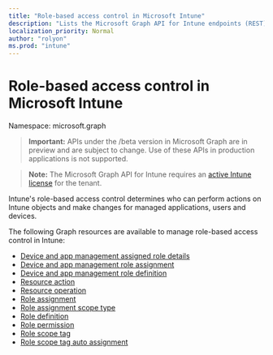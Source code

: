 ```yaml
---
title: "Role-based access control in Microsoft Intune"
description: "Lists the Microsoft Graph API for Intune endpoints (REST) that define and manage role-based access control (RBAC) for a tenant organization."
localization_priority: Normal
author: "rolyon"
ms.prod: "intune"
---
```


# Role-based access control in Microsoft Intune

Namespace: microsoft.graph

> **Important:** APIs under the /beta version in Microsoft Graph are in preview and are subject to change. Use of these APIs in production applications is not supported.

> **Note:** The Microsoft Graph API for Intune requires an [active Intune license](https://go.microsoft.com/fwlink/?linkid=839381) for the tenant.

Intune's role-based access control determines who can perform actions on Intune objects and make changes for managed applications, users and devices.   

The following Graph resources are available to manage role-based access control in Intune:

- [Device and app management assigned role details](intune-rbac-deviceandappmanagementassignedroledetails.md)
- [Device and app management role assignment](intune-rbac-deviceandappmanagementroleassignment.md)
- [Device and app management role definition](intune-rbac-deviceandappmanagementroledefinition.md)
- [Resource action](intune-rbac-resourceaction.md)
- [Resource operation](intune-rbac-resourceoperation.md)
- [Role assignment](intune-rbac-roleassignment.md)
- [Role assignment scope type](intune-rbac-roleassignmentscopetype.md)
- [Role definition](intune-rbac-roledefinition.md)
- [Role permission](intune-rbac-rolepermission.md)
- [Role scope tag](intune-rbac-rolescopetag.md)
- [Role scope tag auto assignment](intune-rbac-rolescopetagautoassignment.md)
